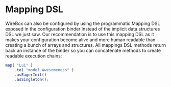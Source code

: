 # Mapping DSL

WireBox can also be configured by using the programmatic Mapping DSL exposed in the configuration binder instead of the implicit data structures DSL we just saw. Our recommendation is to use this mapping DSL as it makes your configuration become alive and more human readable than creating a bunch of arrays and structures. All mappings DSL methods return back an instance of the binder so you can concatenate methods to create readable execution chains:

```js
map( "Lui" )
	.to( "model.Awesomeness" )
	.asEagerInit()
	.asSingleton();

```



